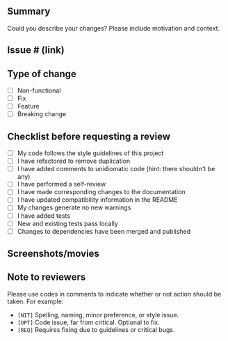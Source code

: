 ## Summary

Could you describe your changes? Please include motivation and context.

## Issue # (link)

## Type of change

- [ ] Non-functional
- [ ] Fix
- [ ] Feature
- [ ] Breaking change

## Checklist before requesting a review

- [ ] My code follows the style guidelines of this project
- [ ] I have refactored to remove duplication
- [ ] I have added comments to unidiomatic code (hint: there shouldn't be any)
- [ ] I have performed a self-review
- [ ] I have made corresponding changes to the documentation
- [ ] I have updated compatibility information in the README
- [ ] My changes generate no new warnings
- [ ] I have added tests
- [ ] New and existing tests pass locally
- [ ] Changes to dependencies have been merged and published

## Screenshots/movies

## Note to reviewers

Please use codes in comments to indicate whether or not action should be taken. For example:
* `[NIT]` Spelling, naming, minor preference, or style issue.
* `[OPT]` Code issue, far from critical. Optional to fix.
* `[REQ]` Requires fixing due to guidelines or critical bugs.

